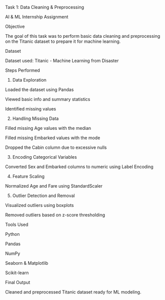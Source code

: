 Task 1: Data Cleaning & Preprocessing

AI & ML Internship Assignment

Objective

The goal of this task was to perform basic data cleaning and preprocessing on the Titanic dataset to prepare it for machine learning.

Dataset

Dataset used: Titanic - Machine Learning from Disaster

Steps Performed

1. Data Exploration

Loaded the dataset using Pandas

Viewed basic info and summary statistics

Identified missing values



2. Handling Missing Data

Filled missing Age values with the median

Filled missing Embarked values with the mode

Dropped the Cabin column due to excessive nulls



3. Encoding Categorical Variables

Converted Sex and Embarked columns to numeric using Label Encoding



4. Feature Scaling

Normalized Age and Fare using StandardScaler



5. Outlier Detection and Removal

Visualized outliers using boxplots

Removed outliers based on z-score thresholding




Tools Used

Python

Pandas

NumPy

Seaborn & Matplotlib

Scikit-learn


Final Output

Cleaned and preprocessed Titanic dataset ready for ML modeling.
